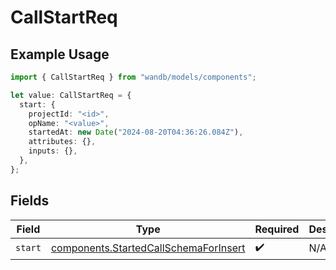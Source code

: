 # CallStartReq

## Example Usage

```typescript
import { CallStartReq } from "wandb/models/components";

let value: CallStartReq = {
  start: {
    projectId: "<id>",
    opName: "<value>",
    startedAt: new Date("2024-08-20T04:36:26.084Z"),
    attributes: {},
    inputs: {},
  },
};
```

## Fields

| Field                                                                                          | Type                                                                                           | Required                                                                                       | Description                                                                                    |
| ---------------------------------------------------------------------------------------------- | ---------------------------------------------------------------------------------------------- | ---------------------------------------------------------------------------------------------- | ---------------------------------------------------------------------------------------------- |
| `start`                                                                                        | [components.StartedCallSchemaForInsert](../../models/components/startedcallschemaforinsert.md) | :heavy_check_mark:                                                                             | N/A                                                                                            |